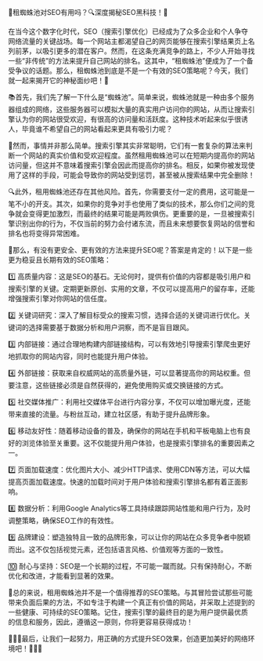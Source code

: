 🎉租蜘蛛池对SEO有用吗？🔍深度揭秘SEO黑科技！🚀

在当今这个数字化时代，SEO（搜索引擎优化）已经成为了众多企业和个人争夺网络流量的关键战场。每一个网站主都渴望自己的网页能够在搜索引擎结果页上名列前茅，以吸引更多的潜在客户。然而，在这条充满竞争的路上，不少人开始寻找一些“非传统”的方法来提升自己网站的排名。这其中，“租蜘蛛池”便成为了一个备受争议的话题。那么，租蜘蛛池到底是不是一个有效的SEO策略呢？今天，我们就一起来揭开它的神秘面纱吧！👀

📚首先，我们先了解一下什么是“蜘蛛池”。简单来说，蜘蛛池就是一种由多个服务器组成的网络，这些服务器可以模拟大量的真实用户访问你的网站，从而让搜索引擎认为你的网站很受欢迎，有很高的访问量和活跃度。这种技术听起来似乎很诱人，毕竟谁不希望自己的网站看起来更具有吸引力呢？

🎯然而，事情并非那么简单。搜索引擎其实非常聪明，它们有一套复杂的算法来判断一个网站的真实价值和受欢迎程度。虽然租用蜘蛛池可以在短期内提高你的网站访问量，但这并不意味着搜索引擎会因此而提高你的排名。相反，如果你被发现使用了这样的手段，可能会导致你的网站受到惩罚，甚至被从搜索结果中完全删除！

🔍此外，租用蜘蛛池还存在其他风险。首先，你需要支付一定的费用，这可能是一笔不小的开支。其次，如果你的竞争对手也使用了类似的技术，那么你们之间的竞争就会变得更加激烈，而最终的结果可能是两败俱伤。更重要的是，一旦被搜索引擎识别出你的行为，不仅当前的努力会付诸东流，而且未来想要恢复网站的信誉和排名也将变得异常困难。

🌟那么，有没有更安全、更有效的方法来提升SEO呢？答案是肯定的！以下是一些更为稳妥且长期有效的SEO策略：

1️⃣ 高质量内容：这是SEO的基石。无论何时，提供有价值的内容都是吸引用户和搜索引擎的关键。定期更新原创、实用的文章，不仅可以提高用户的留存率，还能增强搜索引擎对你网站的信任度。

2️⃣ 关键词研究：深入了解目标受众的搜索习惯，选择合适的关键词进行优化。关键词的选择需要基于数据分析和用户洞察，而不是盲目跟风。

3️⃣ 内部链接：通过合理地构建内部链接结构，可以有效地引导搜索引擎爬虫更好地抓取你的网站内容，同时也能提升用户体验。

4️⃣ 外部链接：获取来自权威网站的高质量外链，可以显著提高你的网站权重。但要注意，这些链接必须是自然获得的，避免使用购买或交换链接的方式。

5️⃣ 社交媒体推广：利用社交媒体平台进行内容分享，不仅可以增加曝光度，还能带来直接的流量。与粉丝互动，建立社区感，有助于提升品牌形象。

6️⃣ 移动友好性：随着移动设备的普及，确保你的网站在手机和平板电脑上也有良好的浏览体验至关重要。这不仅能提升用户体验，也是搜索引擎排名的重要因素之一。

7️⃣ 页面加载速度：优化图片大小、减少HTTP请求、使用CDN等方法，可以大幅提高页面加载速度。快速的加载时间对于用户体验和搜索引擎排名都有着正面影响。

8️⃣ 数据分析：利用Google Analytics等工具持续跟踪网站性能和用户行为，及时调整策略，确保SEO工作的有效性。

9️⃣ 品牌建设：塑造独特且一致的品牌形象，可以让你的网站在众多竞争者中脱颖而出。这不仅包括视觉元素，还包括语言风格、价值观等方面的一致性。

🔟 耐心与坚持：SEO是一个长期的过程，不可能一蹴而就。只有保持耐心，不断优化和改进，才能看到显著的效果。

🌈总的来说，租用蜘蛛池并不是一个值得推荐的SEO策略。与其冒险尝试那些可能带来负面后果的方法，不如专注于构建一个真正有价值的网站，并采取上述提到的一些健康、可持续的SEO策略。记住，搜索引擎的最终目的是为用户提供最优质的信息和服务，因此，遵循这一原则，你将更容易获得成功！

🌈🌈🌈最后，让我们一起努力，用正确的方式提升SEO效果，创造更加美好的网络环境吧！💪💪💪
